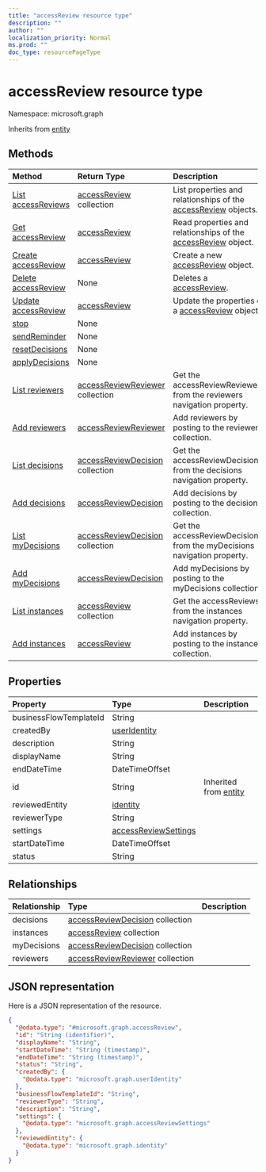 ```yaml
---
title: "accessReview resource type"
description: ""
author: ""
localization_priority: Normal
ms.prod: ""
doc_type: resourcePageType
---
```


# accessReview resource type


Namespace: microsoft.graph




Inherits from [entity](../resources/entity.md)

## Methods
|Method|Return Type|Description|
|:---|:---|:---|
|[List accessReviews](../api/accessreview-list.md)|[accessReview](../resources/accessreview.md) collection|List properties and relationships of the [accessReview](../resources/accessreview.md) objects.|
|[Get accessReview](../api/accessreview-get.md)|[accessReview](../resources/accessreview.md)|Read properties and relationships of the [accessReview](../resources/accessreview.md) object.|
|[Create accessReview](../api/accessreview-post-accessreviews.md)|[accessReview](../resources/accessreview.md)|Create a new [accessReview](../resources/accessreview.md) object.|
|[Delete accessReview](../api/accessreview-delete.md)|None|Deletes a [accessReview](../resources/accessreview.md).|
|[Update accessReview](../api/accessreview-update.md)|[accessReview](../resources/accessreview.md)|Update the properties of a [accessReview](../resources/accessreview.md) object.|
|[stop](../api/accessreview-stop.md)|None||
|[sendReminder](../api/accessreview-sendreminder.md)|None||
|[resetDecisions](../api/accessreview-resetdecisions.md)|None||
|[applyDecisions](../api/accessreview-applydecisions.md)|None||
|[List reviewers](../api/accessreview-list-reviewers.md)|[accessReviewReviewer](../resources/accessreviewreviewer.md) collection|Get the accessReviewReviewers from the reviewers navigation property.|
|[Add reviewers](../api/accessreview-post-reviewers.md)|[accessReviewReviewer](../resources/accessreviewreviewer.md)|Add reviewers by posting to the reviewers collection.|
|[List decisions](../api/accessreview-list-decisions.md)|[accessReviewDecision](../resources/accessreviewdecision.md) collection|Get the accessReviewDecisions from the decisions navigation property.|
|[Add decisions](../api/accessreview-post-decisions.md)|[accessReviewDecision](../resources/accessreviewdecision.md)|Add decisions by posting to the decisions collection.|
|[List myDecisions](../api/accessreview-list-mydecisions.md)|[accessReviewDecision](../resources/accessreviewdecision.md) collection|Get the accessReviewDecisions from the myDecisions navigation property.|
|[Add myDecisions](../api/accessreview-post-mydecisions.md)|[accessReviewDecision](../resources/accessreviewdecision.md)|Add myDecisions by posting to the myDecisions collection.|
|[List instances](../api/accessreview-list-instances.md)|[accessReview](../resources/accessreview.md) collection|Get the accessReviews from the instances navigation property.|
|[Add instances](../api/accessreview-post-instances.md)|[accessReview](../resources/accessreview.md)|Add instances by posting to the instances collection.|

## Properties
|Property|Type|Description|
|:---|:---|:---|
|businessFlowTemplateId|String||
|createdBy|[userIdentity](../resources/useridentity.md)||
|description|String||
|displayName|String||
|endDateTime|DateTimeOffset||
|id|String| Inherited from [entity](../resources/entity.md)|
|reviewedEntity|[identity](../resources/identity.md)||
|reviewerType|String||
|settings|[accessReviewSettings](../resources/accessreviewsettings.md)||
|startDateTime|DateTimeOffset||
|status|String||

## Relationships
|Relationship|Type|Description|
|:---|:---|:---|
|decisions|[accessReviewDecision](../resources/accessreviewdecision.md) collection||
|instances|[accessReview](../resources/accessreview.md) collection||
|myDecisions|[accessReviewDecision](../resources/accessreviewdecision.md) collection||
|reviewers|[accessReviewReviewer](../resources/accessreviewreviewer.md) collection||

## JSON representation
Here is a JSON representation of the resource.
<!-- {
  "blockType": "resource",
  "keyProperty": "id",
  "@odata.type": "microsoft.graph.accessReview",
  "baseType": "microsoft.graph.entity",
  "openType": false
}
-->
``` json
{
  "@odata.type": "#microsoft.graph.accessReview",
  "id": "String (identifier)",
  "displayName": "String",
  "startDateTime": "String (timestamp)",
  "endDateTime": "String (timestamp)",
  "status": "String",
  "createdBy": {
    "@odata.type": "microsoft.graph.userIdentity"
  },
  "businessFlowTemplateId": "String",
  "reviewerType": "String",
  "description": "String",
  "settings": {
    "@odata.type": "microsoft.graph.accessReviewSettings"
  },
  "reviewedEntity": {
    "@odata.type": "microsoft.graph.identity"
  }
}
```

